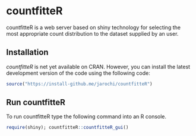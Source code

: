 # countfitteR

countfitteR is a web server based on shiny technology for selecting the most appropriate count distribution to the dataset supplied by an user.

## Installation

*countfitteR* is net yet available on CRAN. However, you 
can install the latest development version of the code using the following code:

```R
source("https://install-github.me/jarochi/countfitteR")
```

## Run countfitteR

To run countfitteR type the following command into an R console.

```R
require(shiny); countfitteR::countfitteR_gui()
```
